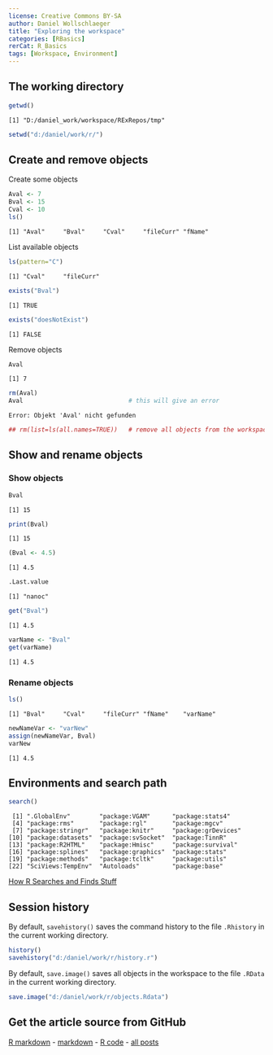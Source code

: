 ```yaml
---
license: Creative Commons BY-SA
author: Daniel Wollschlaeger
title: "Exploring the workspace"
categories: [RBasics]
rerCat: R_Basics
tags: [Workspace, Environment]
---
```





The working directory
-------------------------


```r
getwd()
```

```
[1] "D:/daniel_work/workspace/RExRepos/tmp"
```



```r
setwd("d:/daniel/work/r/")
```


Create and remove objects
-------------------------

Create some objects


```r
Aval <- 7
Bval <- 15
Cval <- 10
ls()
```

```
[1] "Aval"     "Bval"     "Cval"     "fileCurr" "fName"   
```


List available objects


```r
ls(pattern="C")
```

```
[1] "Cval"     "fileCurr"
```

```r
exists("Bval")
```

```
[1] TRUE
```

```r
exists("doesNotExist")
```

```
[1] FALSE
```


Remove objects


```r
Aval
```

```
[1] 7
```

```r
rm(Aval)
Aval                             # this will give an error
```

```
Error: Objekt 'Aval' nicht gefunden
```

```r
## rm(list=ls(all.names=TRUE))   # remove all objects from the workspace
```


Show and rename objects
-------------------------

### Show objects


```r
Bval
```

```
[1] 15
```

```r
print(Bval)
```

```
[1] 15
```

```r
(Bval <- 4.5)
```

```
[1] 4.5
```

```r
.Last.value
```

```
[1] "nanoc"
```



```r
get("Bval")
```

```
[1] 4.5
```

```r
varName <- "Bval"
get(varName)
```

```
[1] 4.5
```


### Rename objects


```r
ls()
```

```
[1] "Bval"     "Cval"     "fileCurr" "fName"    "varName" 
```

```r
newNameVar <- "varNew"
assign(newNameVar, Bval)
varNew
```

```
[1] 4.5
```


Environments and search path
-------------------------


```r
search()
```

```
 [1] ".GlobalEnv"        "package:VGAM"      "package:stats4"   
 [4] "package:rms"       "package:rgl"       "package:mgcv"     
 [7] "package:stringr"   "package:knitr"     "package:grDevices"
[10] "package:datasets"  "package:svSocket"  "package:TinnR"    
[13] "package:R2HTML"    "package:Hmisc"     "package:survival" 
[16] "package:splines"   "package:graphics"  "package:stats"    
[19] "package:methods"   "package:tcltk"     "package:utils"    
[22] "SciViews:TempEnv"  "Autoloads"         "package:base"     
```


[How R Searches and Finds Stuff](http://obeautifulcode.com/R/How-R-Searches-And-Finds-Stuff/)

Session history
-------------------------

By default, `savehistory()` saves the command history to the file `.Rhistory` in the current working directory.


```r
history()
savehistory("d:/daniel/work/r/history.r")
```


By default, `save.image()` saves all objects in the workspace to the file `.RData` in the current working directory.


```r
save.image("d:/daniel/work/r/objects.Rdata")
```


Get the article source from GitHub
----------------------------------------------

[R markdown](https://github.com/dwoll/RExRepos/raw/master/Rmd/workspace.Rmd) - [markdown](https://github.com/dwoll/RExRepos/raw/master/md/workspace.md) - [R code](https://github.com/dwoll/RExRepos/raw/master/R/workspace.R) - [all posts](https://github.com/dwoll/RExRepos/)

